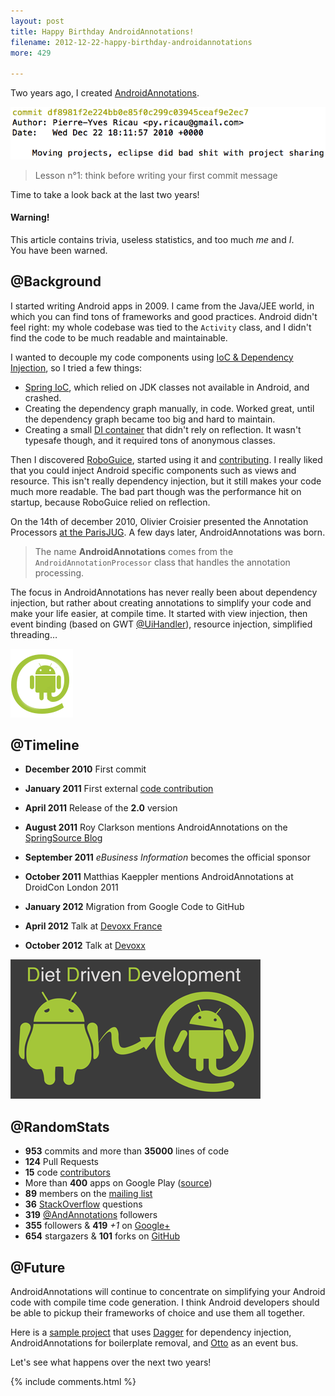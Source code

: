 ```yaml
---
layout: post
title: Happy Birthday AndroidAnnotations!
filename: 2012-12-22-happy-birthday-androidannotations
more: 429

---
```


Two years ago, I created [AndroidAnnotations](http://androidannotations.org). 

[![First commit](/static/blog_img/first_commit.png)](https://github.com/excilys/androidannotations/commit/df8981f2e224bb0e85f0c299c03945ceaf9e2ec7)

> Lesson n°1: think before writing your first commit message

Time to take a look back at the last two years!

<div class="alert alert-block">
  <h4>Warning!</h4>
  This article contains trivia, useless statistics, and too much <em>me</em> and <em>I</em>.<br />
You have been warned.
</div>

## @Background

I started writing Android apps in 2009. I came from the Java/JEE world, in which you can find tons of frameworks and good practices. Android didn't feel right: my whole codebase was tied to the `Activity` class, and I didn't find the code to be much readable and maintainable.

I wanted to decouple my code components using [IoC & Dependency Injection](http://en.wikipedia.org/wiki/Dependency_injection), so I tried a few things:

* [Spring IoC](http://en.wikipedia.org/wiki/Spring_Framework), which relied on JDK classes not available in Android, and crashed.
* Creating the dependency graph manually, in code. Worked great, until the dependency graph became too big and hard to maintain.
* Creating a small [DI container](http://code.google.com/p/yasdic/) that didn't rely on reflection. It wasn't typesafe though, and it required tons of anonymous classes.

Then I discovered [RoboGuice](http://roboguice.org), started using it and [contributing](https://github.com/emmby/roboguice/graphs/contributors). I really liked that you could inject Android specific components such as views and resource. This isn't really dependency injection, but it still makes your code much more readable. The bad part though was the performance hit on startup, because RoboGuice relied on reflection.

On the 14th of december 2010, Olivier Croisier presented the Annotation Processors [at the ParisJUG](http://www.parisjug.org/xwiki/bin/view/Meeting/20101214). A few days later, AndroidAnnotations was born.

> The name **AndroidAnnotations** comes from the `AndroidAnnotationProcessor` class that handles the annotation processing.

The focus in AndroidAnnotations has never really been about dependency injection, but rather about creating annotations to simplify your code and make your life easier, at compile time. It started with view injection, then event binding (based on GWT [@UiHandler](http://google-web-toolkit.googlecode.com/svn/javadoc/2.0/com/google/gwt/uibinder/client/UiHandler.html)), resource injection, simplified threading…

![AndroidAnnotations logo](/static/blog_img/logo.png)

## @Timeline

* **December 2010** First commit

* **January 2011** First external [code contribution](http://code.google.com/p/androidannotations/issues/detail?id=1)

* **April 2011** Release of the **2.0** version

* **August 2011** Roy Clarkson mentions AndroidAnnotations on the [SpringSource Blog](http://blog.springsource.com/2011/08/26/clean-code-with-android/)

* **September 2011** *eBusiness Information* becomes the official sponsor

* **October 2011** Matthias Kaeppler mentions AndroidAnnotations at DroidCon London 2011

* **January 2012** Migration from Google Code to GitHub

* **April 2012** Talk at [Devoxx France](http://www.parleys.com/#id=3259)

* **October 2012** Talk at [Devoxx](http://www.parleys.com/#id=3550)

![Diet Driven Development](/static/blog_img/ddd.png)

## @RandomStats

* **953** commits and more than **35000** lines of code
* **124** Pull Requests
* **15** code [contributors](https://github.com/excilys/androidannotations/graphs/contributors)
* More than **400** apps on Google Play ([source](http://www.appbrain.com/stats/libraries/details/android-annotations/androidannotations))
* **89** members on the [mailing list](http://groups.google.com/group/androidannotations)
* **36** [StackOverflow](http://stackoverflow.com/questions/tagged/android-annotations) questions
* **319** [@AndAnnotations](https://twitter.com/andannotations) followers
* **355** followers &amp; **419** *+1*  on [Google+](https://plus.google.com/u/0/106206799999983258245/posts)
* **654** stargazers &amp; **101** forks on [GitHub](https://github.com/excilys/androidannotations)


## @Future

AndroidAnnotations will continue to concentrate on simplifying your Android code with compile time code generation. I think Android developers should be able to pickup their frameworks of choice and use them all together.

Here is a [sample project](https://github.com/pyricau/CleanAndroidCode) that uses [Dagger](http://square.github.com/dagger/) for dependency injection, AndroidAnnotations for boilerplate removal, and [Otto](http://square.github.com/otto/) as an event bus.

Let's see what happens over the next two years!

{% include comments.html %}

<!--

To comment, copy and paste the following block

## [Nickname](http://website)
Comment

-->

